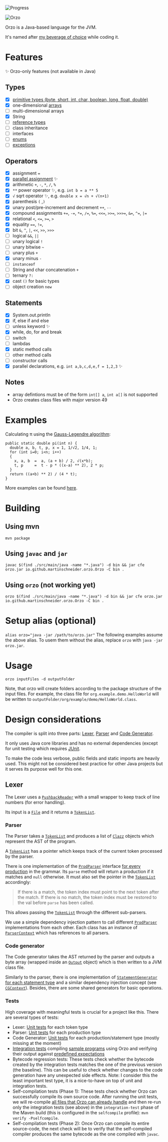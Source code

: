 ![Progress](https://progress-bar.dev/2/?title=self-compile)

![Orzo](logo.png)

Orzo is a Java-based language for the JVM.

It's named after [my beverage of choice](http://thecoffeeuniverse.org/caffe-dorzo-barley) while coding it.

# Features

✨ Orzo-only features (not available in Java)

## Types
- [X] [primitive types (byte, short, int, char, boolean, long, float, double)](https://docs.oracle.com/javase/specs/jvms/se14/html/jvms-2.html#jvms-2.3)
- [X] one-dimensional [arrays](https://docs.oracle.com/javase/specs/jvms/se14/html/jvms-3.html#jvms-3.9)
- [ ] multi-dimensional arrays
- [X] String
- [ ] [reference types](https://docs.oracle.com/javase/specs/jvms/se14/html/jvms-2.html#jvms-2.4)
- [ ] class inheritance
- [ ] interfaces
- [ ] [enums](https://docs.oracle.com/javase/specs/jls/se14/html/jls-8.html#jls-8.9)
- [ ] [exceptions](https://docs.oracle.com/javase/specs/jvms/se14/html/jvms-2.html#jvms-2.10)

## Operators
- [X] assignment `=`
- [X] [parallel assignment](https://en.wikipedia.org/wiki/Assignment_(computer_science)#Parallel_assignment) ✨
- [X] arithmetic `+`, `-`, `*`, `/`, `%`
- [X] `**` power operator ✨, e.g. `int b = a ** 5`
- [X] `√` sqrt operator ✨, e.g. `double x = √n + √(n+1)`
- [X] parenthesis `(` ,`)`
- [X] unary post/pre-increment and decrement `++`, `--`
- [X] compound assignments `+=`, `-=`, `*=`, `/=`, `%=`, `<<=`, `>>=`, `>>>=`, `&=`, `^=`, `|=`
- [X] relational `<`, `<=`, `>=`, `>`
- [X] equality `==`, `!=`,
- [X] bit `&`, `^`, `|`, `<<`, `>>`, `>>>`
- [ ] logical `&&`, `||`
- [ ] unary logical `!`
- [ ] unary bitwise `~`
- [ ] unary plus `+`
- [X] unary minus `-`
- [ ] `instanceof`
- [ ] String and char concatenation `+`
- [ ] ternary `?:`
- [X] cast `()` for basic types
- [ ] object creation `new`

## Statements
- [X] System.out.println
- [X] if, else if and else
- [ ] unless keyword ✨
- [X] while, do, for and break
- [ ] switch
- [ ] lambdas
- [X] static method calls
- [ ] other method calls
- [ ] constructor calls
- [X] parallel declarations, e.g. `int a,b,c,d,e,f = 1,2,3` ✨

## Notes
- array defintions must be of the form `int[] a`, `int a[]` is not supported
- Orzo creates class files with major version 49

# Examples
Calculating π using the [Gauss-Legendre algorithm](https://en.wikipedia.org/wiki/Gauss%E2%80%93Legendre_algorithm):

```
public static double pi(int n) {
  double a, b, t, p, x = 1, 1/√2, 1/4, 1;
  for (int i=0; i<n; i++)
  {
    x, a, b  =  a, (a + b) / 2, √(x*b);
    t, p     =  t - p * ((x-a) ** 2), 2 * p;
  }
  return ((a+b) ** 2) / (4 * t);
}
```

More examples can be found [here](src/test/resources/io/github/martinschneider/orzo/examples).

# Building

## Using mvn
`mvn package`

## Using `javac` and `jar`
`javac $(find ./src/main/java -name "*.java") -d bin && jar cfe orzo.jar io.github.martinschneider.orzo.Orzo -C bin .`

## Using `orzo` (not working yet)
`orzo $(find ./src/main/java -name "*.java") -d bin && jar cfe orzo.jar io.github.martinschneider.orzo.Orzo -C bin .`

# Setup alias (optional)
`alias orzo="java -jar /path/to/orzo.jar"`
The following examples assume the above alias. To usem them without the alias, replace `orzo` with `java -jar orzo.jar`.

# Usage

`orzo inputFiles -d outputFolder`

Note, that orzo will create folders according to the package structure of the input files. For example, the class file for `org.example.demo.HelloWorld` will be written to `outputFolder/org/example/demo/HelloWorld.class`.

# Design considerations
The compiler is split into three parts: [Lexer](src/main/java/io/github/martinschneider/orzo/lexer/Lexer.java), [Parser](src/main/java/io/github/martinschneider/orzo/parser/Parser.java) and [Code Generator](src/main/java/io/github/martinschneider/orzo/codegen/CodeGenerator.java).

It only uses Java core libraries and has no external dependencies (except for unit testing which requires [JUnit](https://junit.org).

To make the code less verbose, public fields and static imports are heavily used. This might not be considered best practice for other Java projects but it serves its purpose well for this one.

## Lexer
The Lexer uses a [`PushbackReader`](https://docs.oracle.com/en/java/javase/14/docs/api/java.base/java/io/PushbackReader.html) with a small wrapper to keep track of line numbers (for error handling).

Its input is a [`File`](https://docs.oracle.com/en/java/javase/14/docs/api/java.base/java/io/File.html) and it returns a [`TokenList`](src/main/java/io/github/martinschneider/orzo/lexer/TokenList.java).

### Parser

The Parser takes a [`TokenList`](src/main/java/io/github/martinschneider/orzo/lexer/TokenList.java) and produces a list of [`Clazz`](src/main/java/io/github/martinschneider/orzo/parser/prdocutions/Clazz.java) objects which represent the AST of the program.

A [`TokenList`](src/main/java/io/github/martinschneider/orzo/lexer/TokenList.java) has a pointer which keeps track of the current token processed by the parser.

There is one implementation of the [`ProdParser`](src/main/java/io/github/martinschneider/orzo/parser/ProdParser.java) interface [for every production](src/main/java/io/github/martinschneider/orzo/parser) in the grammar. Its `parse` method will return a production if it matches and `null` otherwise. It must also set the pointer in the [`TokenList`](src/main/java/io/github/martinschneider/orzo/lexer/TokenList.java) accordingly:

> If there is a match, the token index must point to the next token after the match. If there is no match, the token index must be restored to the val before `parse` has been called.

This allows passing the [`TokenList`](src/main/java/io/github/martinschneider/orzo/lexer/TokenList.java) through the different sub-parsers.

We use a simple dependency injection pattern to call different [`ProdParser`](src/main/java/io/github/martinschneider/orzo/parser/ProdParser.java) implementations from each other. Each class has an instance of [`ParserContext`](src/main/java/io/github/martinschneider/orzo/parser/ParserContext.java) which has references to all parsers.

### Code generator

The Code generator takes the AST returned by the parser and outputs a byte array (wrapped inside an [`Output`](src/main/java/io/github/martinschneider/orzo/codegen/Output.java) object) which is then written to a JVM class file.

Similarly to the parser, there is one implementation of [`StatementGenerator`](src/main/java/io/github/martinschneider/orzo/codegen/generators/StatementGenerator.java) [for each statement type](src/main/java/io/github/martinschneider/orzo/codegen/generators) and a similar dependency injection concept (see [`CGContext`](src/main/java/io/github/martinschneider/orzo/codegen/CGContext.java)). Besides, there are some shared generators for basic operations.

### Tests

High coverage with meaningful tests is crucial for a project like this. There are several types of tests:

 - Lexer: [Unit tests](src/test/java/io/github/martinschneider/orzo/lexer) for each token type
 - Parser: [Unit tests](src/test/java/io/github/martinschneider/orzo/parser) for each production type
 - Code Generator: [Unit tests](src/test/java/io/github/martinschneider/orzo/codegen) for each production/statement type (mostly missing at the moment)
 - [Integration tests](src/test/java/io/github/martinschneider/orzo/OrzoTest.java) compiling [sample programs](src/test/resources/io/github/martinschneider/orzo/tests) using Orzo and verifying their output against [predefined expectations](src/test/resources/io/github/martinschneider/orzo/tests/output)
 - Bytecode regression tests: These tests check whether the bytecode created by the integration tests matches the one of the previous version (the baseline). This can be useful to check whether changes to the code generation have any unexpected side effects. Note: I consider this the least important test type, it is a nice-to-have on top of unit and integration tests.
 - Self-compilation tests (Phase 1): These tests check whether Orzo can successfully compile its own source code. After running the unit tests, we will re-compile [all files that Orzo can already handle](whitelist.txt) and then re-run only the integration tests (see above) in the `integration-test` phase of the Maven build (this is configured in the `selfcompile` profile): `mvn verify -Pselfcompile`. 
 - Self-compilation tests (Phase 2): Once Orzo can compile its entire source-code, the next check will be to verify that the self-compiled compiler produces the same bytecode as the one compiled with `javac`.
